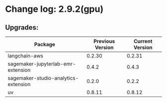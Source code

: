 # Change log: 2.9.2(gpu)

## Upgrades: 

Package | Previous Version | Current Version
---|---|---
langchain-aws|0.2.30|0.2.31
sagemaker-jupyterlab-emr-extension|0.4.2|0.4.3
sagemaker-studio-analytics-extension|0.2.0|0.2.2
uv|0.8.11|0.8.12
